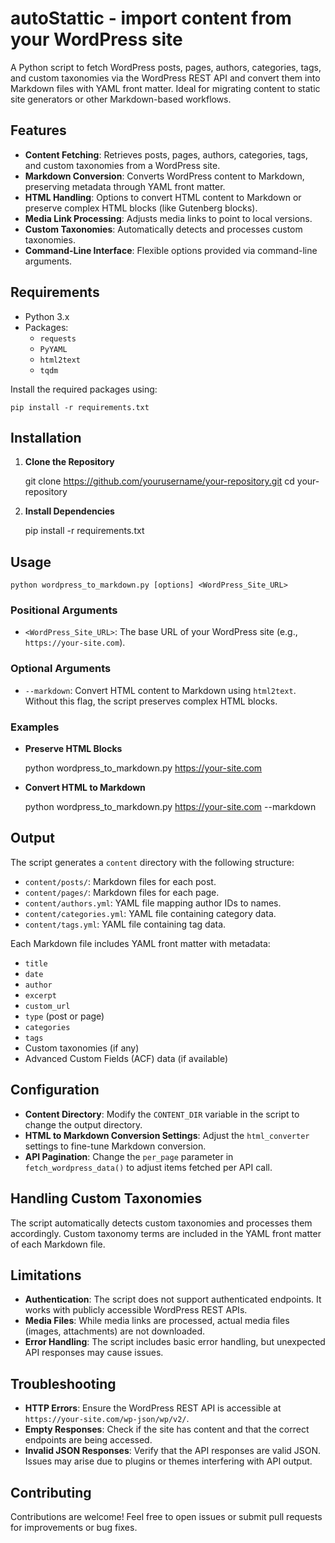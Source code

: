 # autoStattic - import content from your WordPress site

A Python script to fetch WordPress posts, pages, authors, categories, tags, and custom taxonomies via the WordPress REST API and convert them into Markdown files with YAML front matter. Ideal for migrating content to static site generators or other Markdown-based workflows.

## Features

- **Content Fetching**: Retrieves posts, pages, authors, categories, tags, and custom taxonomies from a WordPress site.
- **Markdown Conversion**: Converts WordPress content to Markdown, preserving metadata through YAML front matter.
- **HTML Handling**: Options to convert HTML content to Markdown or preserve complex HTML blocks (like Gutenberg blocks).
- **Media Link Processing**: Adjusts media links to point to local versions.
- **Custom Taxonomies**: Automatically detects and processes custom taxonomies.
- **Command-Line Interface**: Flexible options provided via command-line arguments.

## Requirements

- Python 3.x
- Packages:
    - `requests`
    - `PyYAML`
    - `html2text`
    - `tqdm`

Install the required packages using:
    
    pip install -r requirements.txt
    

## Installation

1. **Clone the Repository**
    
    git clone https://github.com/yourusername/your-repository.git
    cd your-repository
    

2. **Install Dependencies**
    
    pip install -r requirements.txt
    

## Usage
    
    python wordpress_to_markdown.py [options] <WordPress_Site_URL>
    

### Positional Arguments

- `<WordPress_Site_URL>`: The base URL of your WordPress site (e.g., `https://your-site.com`).

### Optional Arguments

- `--markdown`: Convert HTML content to Markdown using `html2text`. Without this flag, the script preserves complex HTML blocks.

### Examples

- **Preserve HTML Blocks**
    
    python wordpress_to_markdown.py https://your-site.com
    
- **Convert HTML to Markdown**
    
    python wordpress_to_markdown.py https://your-site.com --markdown

## Output

The script generates a `content` directory with the following structure:

- `content/posts/`: Markdown files for each post.
- `content/pages/`: Markdown files for each page.
- `content/authors.yml`: YAML file mapping author IDs to names.
- `content/categories.yml`: YAML file containing category data.
- `content/tags.yml`: YAML file containing tag data.

Each Markdown file includes YAML front matter with metadata:

- `title`
- `date`
- `author`
- `excerpt`
- `custom_url`
- `type` (post or page)
- `categories`
- `tags`
- Custom taxonomies (if any)
- Advanced Custom Fields (ACF) data (if available)

## Configuration

- **Content Directory**: Modify the `CONTENT_DIR` variable in the script to change the output directory.
- **HTML to Markdown Conversion Settings**: Adjust the `html_converter` settings to fine-tune Markdown conversion.
- **API Pagination**: Change the `per_page` parameter in `fetch_wordpress_data()` to adjust items fetched per API call.

## Handling Custom Taxonomies

The script automatically detects custom taxonomies and processes them accordingly. Custom taxonomy terms are included in the YAML front matter of each Markdown file.

## Limitations

- **Authentication**: The script does not support authenticated endpoints. It works with publicly accessible WordPress REST APIs.
- **Media Files**: While media links are processed, actual media files (images, attachments) are not downloaded.
- **Error Handling**: The script includes basic error handling, but unexpected API responses may cause issues.

## Troubleshooting

- **HTTP Errors**: Ensure the WordPress REST API is accessible at `https://your-site.com/wp-json/wp/v2/`.
- **Empty Responses**: Check if the site has content and that the correct endpoints are being accessed.
- **Invalid JSON Responses**: Verify that the API responses are valid JSON. Issues may arise due to plugins or themes interfering with API output.

## Contributing

Contributions are welcome! Feel free to open issues or submit pull requests for improvements or bug fixes.
